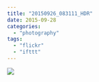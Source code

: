 ```yaml
---
title: "20150926_083111_HDR"
date: 2015-09-28
categories: 
  - "photography"
tags: 
  - "flickr"
  - "ifttt"
---
```


![](https://farm1.staticflickr.com/570/21108675234_301070945c_b.jpg)
